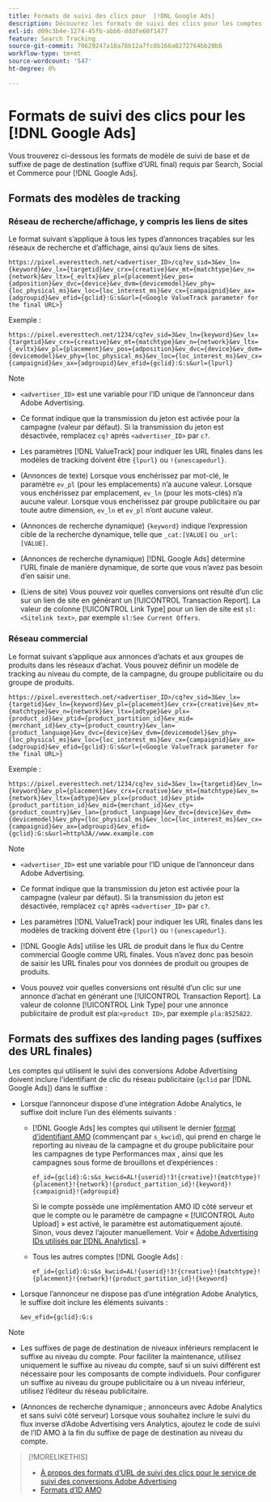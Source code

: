 ```yaml
---
title: Formats de suivi des clics pour  [!DNL Google Ads]
description: Découvrez les formats de suivi des clics pour les comptes  [!DNL Google Ads] .
exl-id: d09c3b4e-1274-45fb-abb6-dddfe60f1477
feature: Search Tracking
source-git-commit: 70629247a18a78b12a7fc8b166a0272764bb20b8
workflow-type: tm+mt
source-wordcount: '547'
ht-degree: 0%

---
```


# Formats de suivi des clics pour les [!DNL Google Ads]

Vous trouverez ci-dessous les formats de modèle de suivi de base et de suffixe de page de destination (suffixe d’URL final) requis par Search, Social et Commerce pour [!DNL Google Ads].

## Formats des modèles de tracking

### Réseau de recherche/affichage, y compris les liens de sites

Le format suivant s’applique à tous les types d’annonces traçables sur les réseaux de recherche et d’affichage, ainsi qu’aux liens de sites.

`https://pixel.everesttech.net/<advertiser_ID>/cq?ev_sid=3&ev_ln={keyword}&ev_lx={targetid}&ev_crx={creative}&ev_mt={matchtype}&ev_n={network}&ev_ltx={_evltx}&ev_pl={placement}&ev_pos={adposition}&ev_dvc={device}&ev_dvm={devicemodel}&ev_phy={loc_physical_ms}&ev_loc={loc_interest_ms}&ev_cx={campaignid}&ev_ax={adgroupid}&ev_efid={gclid}:G:s&url={<Google ValueTrack parameter for the final URL>}`

Exemple :

`https://pixel.everesttech.net/1234/cq?ev_sid=3&ev_ln={keyword}&ev_lx={targetid}&ev_crx={creative}&ev_mt={matchtype}&ev_n={network}&ev_ltx={_evltx}&ev_pl={placement}&ev_pos={adposition}&ev_dvc={device}&ev_dvm={devicemodel}&ev_phy={loc_physical_ms}&ev_loc={loc_interest_ms}&ev_cx={campaignid}&ev_ax={adgroupid}&ev_efid={gclid}:G:s&url={lpurl}`

>[!NOTE]
>
>* `<advertiser_ID>` est une variable pour l’ID unique de l’annonceur dans Adobe Advertising.
>
>* Ce format indique que la transmission du jeton est activée pour la campagne (valeur par défaut). Si la transmission du jeton est désactivée, remplacez `cq?` après `<advertiser_ID>` par `c?`.
>
>* Les paramètres [!DNL ValueTrack] pour indiquer les URL finales dans les modèles de tracking doivent être `{lpurl}` ou `!{unescapedurl}`.
>
>* (Annonces de texte) Lorsque vous enchérissez par mot-clé, le paramètre `ev_pl` (pour les emplacements) n’a aucune valeur. Lorsque vous enchérissez par emplacement, `ev_ln` (pour les mots-clés) n’a aucune valeur. Lorsque vous enchérissez par groupe publicitaire ou par toute autre dimension, `ev_ln` et `ev_pl` n’ont aucune valeur.
>
>* (Annonces de recherche dynamique) `{keyword}` indique l’expression cible de la recherche dynamique, telle que `_cat:[VALUE]` ou `_url:[VALUE]`.
>
>* (Annonces de recherche dynamique) [!DNL Google Ads] détermine l’URL finale de manière dynamique, de sorte que vous n’avez pas besoin d’en saisir une.
>
>* (Liens de site) Vous pouvez voir quelles conversions ont résulté d’un clic sur un lien de site en générant un [!UICONTROL Transaction Report]. La valeur de colonne [!UICONTROL Link Type] pour un lien de site est `sl:<Sitelink text>`, par exemple `sl:See Current Offers`.

### Réseau commercial

Le format suivant s’applique aux annonces d’achats et aux groupes de produits dans les réseaux d’achat. Vous pouvez définir un modèle de tracking au niveau du compte, de la campagne, du groupe publicitaire ou du groupe de produits.

`https://pixel.everesttech.net/<advertiser_ID>/cq?ev_sid=3&ev_lx={targetid}&ev_ln={keyword}&ev_pl={placement}&ev_crx={creative}&ev_mt={matchtype}&ev_n={network}&ev_ltx={adtype}&ev_plx={product_id}&ev_ptid={product_partition_id}&ev_mid={merchant_id}&ev_cty={product_country}&ev_lan={product_language}&ev_dvc={device}&ev_dvm={devicemodel}&ev_phy={loc_physical_ms}&ev_loc={loc_interest_ms}&ev_cx={campaignid}&ev_ax={adgroupid}&ev_efid={gclid}:G:s&url={<Google ValueTrack parameter for the final URL>}`

Exemple :

`https://pixel.everesttech.net/1234/cq?ev_sid=3&ev_lx={targetid}&ev_ln={keyword}&ev_pl={placement}&ev_crx={creative}&ev_mt={matchtype}&ev_n={network}&ev_ltx={adtype}&ev_plx={product_id}&ev_ptid={product_partition_id}&ev_mid={merchant_id}&ev_cty={product_country}&ev_lan={product_language}&ev_dvc={device}&ev_dvm={devicemodel}&ev_phy={loc_physical_ms}&ev_loc={loc_interest_ms}&ev_cx={campaignid}&ev_ax={adgroupid}&ev_efid={gclid}:G:s&url=http%3A//www.example.com`

>[!NOTE]
>
>* `<advertiser_ID>` est une variable pour l’ID unique de l’annonceur dans Adobe Advertising.
>
>* Ce format indique que la transmission du jeton est activée pour la campagne (valeur par défaut). Si la transmission du jeton est désactivée, remplacez `cq?` après `<advertiser_ID>` par `c?`.
>
>* Les paramètres [!DNL ValueTrack] pour indiquer les URL finales dans les modèles de tracking doivent être `{lpurl}` ou `!{unescapedurl}`.
>
>* [!DNL Google Ads] utilise les URL de produit dans le flux du Centre commercial Google comme URL finales. Vous n’avez donc pas besoin de saisir les URL finales pour vos données de produit ou groupes de produits.
>
>* Vous pouvez voir quelles conversions ont résulté d’un clic sur une annonce d’achat en générant une [!UICONTROL Transaction Report]. La valeur de colonne [!UICONTROL Link Type] pour une annonce publicitaire de produit est pla:`<product ID>`, par exemple `pla:8525822`.

## Formats des suffixes des landing pages (suffixes des URL finales)

Les comptes qui utilisent le suivi des conversions Adobe Advertising doivent inclure l’identifiant de clic du réseau publicitaire (`gclid` par [!DNL Google Ads]) dans le suffixe :

* Lorsque l’annonceur dispose d’une intégration Adobe Analytics, le suffixe doit inclure l’un des éléments suivants :

   * [!DNL Google Ads] les comptes qui utilisent le dernier [format d’identifiant AMO](/help/integrations/analytics/ids.md#amo-id-formats) (commençant par `s_kwcid`), qui prend en charge le reporting au niveau de la campagne et du groupe publicitaire pour les campagnes de type Performances max , ainsi que les campagnes sous forme de brouillons et d’expériences :

     `ef_id={gclid}:G:s&s_kwcid=AL!{userid}!3!{creative}!{matchtype}!{placement}!{network}!{product_partition_id}!{keyword}!{campaignid}!{adgroupid}`

     Si le compte possède une implémentation AMO ID côté serveur et que le compte ou le paramètre de campagne « [!UICONTROL Auto Upload] » est activé, le paramètre est automatiquement ajouté. Sinon, vous devez l’ajouter manuellement. Voir « [Adobe Advertising IDs utilisés par  [!DNL Analytics]](/help/integrations/analytics/ids.md#amo-id-implement). »

   * Tous les autres comptes [!DNL Google Ads] :

     `ef_id={gclid}:G:s&s_kwcid=AL!{userid}!3!{creative}!{matchtype}!{placement}!{network}!{product_partition_id}!{keyword}`

* Lorsque l’annonceur ne dispose pas d’une intégration Adobe Analytics, le suffixe doit inclure les éléments suivants :

  `&ev_efid={gclid}:G:s`

>[!NOTE]
>
>* Les suffixes de page de destination de niveaux inférieurs remplacent le suffixe au niveau du compte. Pour faciliter la maintenance, utilisez uniquement le suffixe au niveau du compte, sauf si un suivi différent est nécessaire pour les composants de compte individuels. Pour configurer un suffixe au niveau du groupe publicitaire ou à un niveau inférieur, utilisez l’éditeur du réseau publicitaire.
>
>* (Annonces de recherche dynamique ; annonceurs avec Adobe Analytics et sans suivi côté serveur) Lorsque vous souhaitez inclure le suivi du flux inverse d’Adobe Advertising vers Analytics, ajoutez le code de suivi de l’ID AMO à la fin du suffixe de page de destination au niveau du compte.

>[!MORELIKETHIS]
>
>* [À propos des formats d’URL de suivi des clics pour le service de suivi des conversions Adobe Advertising](formats-click-tracking-about.md)
>* [Formats d’ID AMO](/help/integrations/analytics/ids.md#amo-id-formats)
